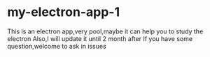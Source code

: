 # my-electron-app-1
 This is an electron app,very pool,maybe it can help you to study the electron
Also,I will update it until 2 month after
If you have some question,welcome to ask in issues
